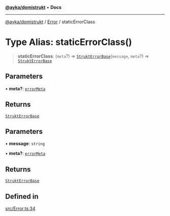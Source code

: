 [**@ayka/domistrukt**](../../../README.md) • **Docs**

***

[@ayka/domistrukt](../../../globals.md) / [Error](../README.md) / staticErrorClass

# Type Alias: staticErrorClass()

> **staticErrorClass**: (`meta`?) => [`StruktErrorBase`](../classes/StruktErrorBase.md)(`message`, `meta`?) => [`StruktErrorBase`](../classes/StruktErrorBase.md)

## Parameters

• **meta?**: [`errorMeta`](errorMeta.md)

## Returns

[`StruktErrorBase`](../classes/StruktErrorBase.md)

## Parameters

• **message**: `string`

• **meta?**: [`errorMeta`](errorMeta.md)

## Returns

[`StruktErrorBase`](../classes/StruktErrorBase.md)

## Defined in

[src/Error.ts:34](https://github.com/AndreyMork/domistrukt/blob/6bf1571936bc40cdb9430004c5150bf2a16cf455/src/Error.ts#L34)
